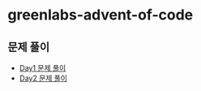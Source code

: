 # greenlabs-advent-of-code

## 문제 풀이

  - [Day1 문제 풀이](/src/greenlabs/advent_of_code/day01.clj)
  - [Day2 문제 풀이](/src/greenlabs/advent_of_code/day02.clj)

